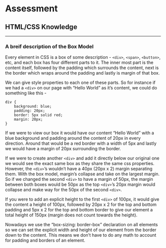 # Assessment

## HTML/CSS Knowledge

---

### A breif description of the Box Model

Every element in CSS is a box of some description - `<div>`, `<span>`, `<button>`, etc, and each box has four different parts to it. The inner most part is the content itself, followed by the padding which surrounds the content, next is the border which wraps around the padding and lastly is margin of that box.

We can give style properties to each one of these parts. So for instance if we had a `<div>` on our page with “Hello World” as it’s content, we could do something like this -

```
div {
	background: blue;
	padding: 20px;
	border: 5px solid red;
	margin: 20px;
}
```

If we were to view our box it would have our content “Hello World” with a blue background and padding around the content of 20px in every direction. Around that would be a red border with a width of 5px and lastly we would have a margin of 20px surrounding the border.

If we were to create another `<div>` and add it directly below our original one we would see the exact same box as they share the same css properties. However, the `<div>`’s wouldn’t have a 40px (20px x 2) margin separating them. With the box model, margin’s collapse and take on the largest margin. So if we changed the second `<div>` to have a margin of 50px, the margin between both boxes would be 50px as the top `<div>`’s 20px margin would collapse and make way for the 50px of the second `<div>`.

If you were to add an explicit height to the first `<div>` of 100px, it would give the content a height of 100px, followed by 20px x 2 for the top and bottom padding and 5px x 2 for the top and bottom border to give our element a total height of 150px (margin does not count towards the height).

Nowadays we use the “box-sizing: border-box” declaration on all elements so we can set the explicit width and height of our element from the border down to the content. This means we don’t have to do any math to account for padding and borders of an element.
